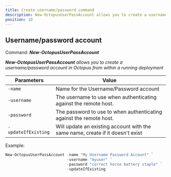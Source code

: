```yaml
---
title: Create username/password command
description: New-OctopusUserPassAccount allows you to create a username/password account in Octopus from within a running deployment
position: 10
---
```


## Username/password account
Command: **_New-OctopusUserPassAccount_**

_**New-OctopusUserPassAccount** allows you to create a username/password account in Octopus from within a running deployment_

| Parameters                    | Value                                                                                                      |
|-------------------------------|------------------------------------------------------------------------------------------------------------|
| `-name`                       | Name for the Username/Password account                                                                     |
| `-username`                   | The username to use when authenticating against the remote host.                                           |
| `-password`                   | The password to use to when authenticating against the remote host.                                        |
| `-updateIfExisting`           | Will update an existing account with the same name, create if it doesn't exist                             |

Example:
```powershell
New-OctopusUserPassAccount -name "My Username Password Account" `
                           -username "myuser" `
                           -password "correct horse battery staple" `
                           -updateIfExisting
```

